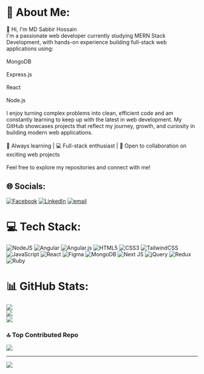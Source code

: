 # 💫 About Me:
👋 Hi, I'm MD Sabbir Hossain<br>I'm a passionate web developer currently studying MERN Stack Development, with hands-on experience building full-stack web applications using:<br><br>MongoDB<br><br>Express.js<br><br>React<br><br>Node.js<br><br>I enjoy turning complex problems into clean, efficient code and am constantly learning to keep up with the latest in web development. My GitHub showcases projects that reflect my journey, growth, and curiosity in building modern web applications.<br><br>🔧 Always learning | 💻 Full-stack enthusiast | 🚀 Open to collaboration on exciting web projects<br><br>Feel free to explore my repositories and connect with me!


## 🌐 Socials:
[![Facebook](https://img.shields.io/badge/Facebook-%231877F2.svg?logo=Facebook&logoColor=white)](https://www.facebook.com/sabbir.hossain.313026/) [![LinkedIn](https://img.shields.io/badge/LinkedIn-%230077B5.svg?logo=linkedin&logoColor=white)](https://linkedin.com/in/www.linkedin.com/in/md-sabbir-hossain-8059671b7) [![email](https://img.shields.io/badge/Email-D14836?logo=gmail&logoColor=white)](mailto:sabbirhp450@gmail.com) 

# 💻 Tech Stack:
![NodeJS](https://img.shields.io/badge/node.js-6DA55F?style=for-the-badge&logo=node.js&logoColor=white) ![Angular](https://img.shields.io/badge/angular-%23DD0031.svg?style=for-the-badge&logo=angular&logoColor=white) ![Angular.js](https://img.shields.io/badge/angular.js-%23E23237.svg?style=for-the-badge&logo=angularjs&logoColor=white) ![HTML5](https://img.shields.io/badge/html5-%23E34F26.svg?style=for-the-badge&logo=html5&logoColor=white) ![CSS3](https://img.shields.io/badge/css3-%231572B6.svg?style=for-the-badge&logo=css3&logoColor=white) ![TailwindCSS](https://img.shields.io/badge/tailwindcss-%2338B2AC.svg?style=for-the-badge&logo=tailwind-css&logoColor=white) ![JavaScript](https://img.shields.io/badge/javascript-%23323330.svg?style=for-the-badge&logo=javascript&logoColor=%23F7DF1E) ![React](https://img.shields.io/badge/react-%2320232a.svg?style=for-the-badge&logo=react&logoColor=%2361DAFB) ![Figma](https://img.shields.io/badge/figma-%23F24E1E.svg?style=for-the-badge&logo=figma&logoColor=white) ![MongoDB](https://img.shields.io/badge/MongoDB-%234ea94b.svg?style=for-the-badge&logo=mongodb&logoColor=white) ![Next JS](https://img.shields.io/badge/Next-black?style=for-the-badge&logo=next.js&logoColor=white) ![jQuery](https://img.shields.io/badge/jquery-%230769AD.svg?style=for-the-badge&logo=jquery&logoColor=white) ![Redux](https://img.shields.io/badge/redux-%23593d88.svg?style=for-the-badge&logo=redux&logoColor=white) ![Ruby](https://img.shields.io/badge/ruby-%23CC342D.svg?style=for-the-badge&logo=ruby&logoColor=white)
# 📊 GitHub Stats:
![](https://github-readme-stats.vercel.app/api?username=SE-Sabbir&theme=github_dark&hide_border=true&include_all_commits=false&count_private=false)<br/>
![](https://nirzak-streak-stats.vercel.app/?user=SE-Sabbir&theme=github_dark&hide_border=true)<br/>
![](https://github-readme-stats.vercel.app/api/top-langs/?username=SE-Sabbir&theme=github_dark&hide_border=true&include_all_commits=false&count_private=false&layout=compact)

### 🔝 Top Contributed Repo
![](https://github-contributor-stats.vercel.app/api?username=SE-Sabbir&limit=5&theme=dark&combine_all_yearly_contributions=true)

---
[![](https://visitcount.itsvg.in/api?id=SE-Sabbir&icon=1&color=0)](https://visitcount.itsvg.in)

<!-- Proudly created with GPRM ( https://gprm.itsvg.in ) -->
